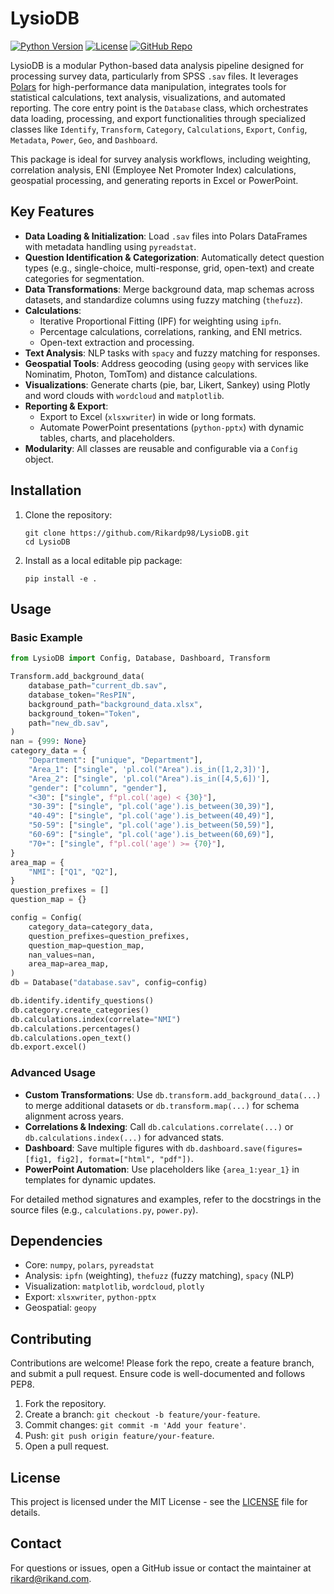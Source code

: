 # LysioDB

[![Python Version](https://img.shields.io/badge/python-3.10%2B-blue.svg)](https://www.python.org/downloads/)
[![License](https://img.shields.io/badge/license-MIT-green.svg)](LICENSE)
[![GitHub Repo](https://img.shields.io/badge/GitHub-Repo-black?logo=github)](https://github.com/Rikardp98/LysioDB)

LysioDB is a modular Python-based data analysis pipeline designed for processing survey data, particularly from SPSS `.sav` files. It leverages [Polars](https://pola.rs/) for high-performance data manipulation, integrates tools for statistical calculations, text analysis, visualizations, and automated reporting. The core entry point is the `Database` class, which orchestrates data loading, processing, and export functionalities through specialized classes like `Identify`, `Transform`, `Category`, `Calculations`, `Export`, `Config`, `Metadata`, `Power`, `Geo`, and `Dashboard`.

This package is ideal for survey analysis workflows, including weighting, correlation analysis, ENI (Employee Net Promoter Index) calculations, geospatial processing, and generating reports in Excel or PowerPoint.

## Key Features

- **Data Loading & Initialization**: Load `.sav` files into Polars DataFrames with metadata handling using `pyreadstat`.
- **Question Identification & Categorization**: Automatically detect question types (e.g., single-choice, multi-response, grid, open-text) and create categories for segmentation.
- **Data Transformations**: Merge background data, map schemas across datasets, and standardize columns using fuzzy matching (`thefuzz`).
- **Calculations**:
  - Iterative Proportional Fitting (IPF) for weighting using `ipfn`.
  - Percentage calculations, correlations, ranking, and ENI metrics.
  - Open-text extraction and processing.
- **Text Analysis**: NLP tasks with `spacy` and fuzzy matching for responses.
- **Geospatial Tools**: Address geocoding (using `geopy` with services like Nominatim, Photon, TomTom) and distance calculations.
- **Visualizations**: Generate charts (pie, bar, Likert, Sankey) using Plotly and word clouds with `wordcloud` and `matplotlib`.
- **Reporting & Export**:
  - Export to Excel (`xlsxwriter`) in wide or long formats.
  - Automate PowerPoint presentations (`python-pptx`) with dynamic tables, charts, and placeholders.
- **Modularity**: All classes are reusable and configurable via a `Config` object.

## Installation

1. Clone the repository:
   ```
   git clone https://github.com/Rikardp98/LysioDB.git
   cd LysioDB
   ```

2. Install as a local editable pip package:
   ```
   pip install -e .
   ```


## Usage

### Basic Example
```python
from LysioDB import Config, Database, Dashboard, Transform

Transform.add_background_data(
    database_path="current_db.sav",
    database_token="ResPIN",
    background_path="background_data.xlsx",
    background_token="Token",
    path="new_db.sav",
)
nan = {999: None}
category_data = {
    "Department": ["unique", "Department"],
    "Area_1": ["single", 'pl.col("Area").is_in([1,2,3])'],
    "Area_2": ["single", 'pl.col("Area").is_in([4,5,6])'],
    "gender": ["column", "gender"],
    "<30": ["single", f"pl.col('age) < {30}"],
    "30-39": ["single", "pl.col('age').is_between(30,39)"],
    "40-49": ["single", "pl.col('age').is_between(40,49)"],
    "50-59": ["single", "pl.col('age').is_between(50,59)"],
    "60-69": ["single", "pl.col('age').is_between(60,69)"],
    "70+": ["single", f"pl.col('age') >= {70}"],
}
area_map = {
    "NMI": ["Q1", "Q2"],
}
question_prefixes = []
question_map = {}

config = Config(
    category_data=category_data,
    question_prefixes=question_prefixes,
    question_map=question_map,
    nan_values=nan,
    area_map=area_map,
)
db = Database("database.sav", config=config)

db.identify.identify_questions()
db.category.create_categories()
db.calculations.index(correlate="NMI")
db.calculations.percentages()
db.calculations.open_text()
db.export.excel()

   ```
### Advanced Usage

- **Custom Transformations**: Use `db.transform.add_background_data(...)` to merge additional datasets or `db.transform.map(...)` for schema alignment across years.
- **Correlations & Indexing**: Call `db.calculations.correlate(...)` or `db.calculations.index(...)` for advanced stats.
- **Dashboard**: Save multiple figures with `db.dashboard.save(figures=[fig1, fig2], format=["html", "pdf"])`.
- **PowerPoint Automation**: Use placeholders like `{area_1:year_1}` in templates for dynamic updates.

For detailed method signatures and examples, refer to the docstrings in the source files (e.g., `calculations.py`, `power.py`).

## Dependencies

- Core: `numpy`, `polars`, `pyreadstat`
- Analysis: `ipfn` (weighting), `thefuzz` (fuzzy matching), `spacy` (NLP)
- Visualization: `matplotlib`, `wordcloud`, `plotly`
- Export: `xlsxwriter`, `python-pptx`
- Geospatial: `geopy`

## Contributing

Contributions are welcome! Please fork the repo, create a feature branch, and submit a pull request. Ensure code is well-documented and follows PEP8.

1. Fork the repository.
2. Create a branch: `git checkout -b feature/your-feature`.
3. Commit changes: `git commit -m 'Add your feature'`.
4. Push: `git push origin feature/your-feature`.
5. Open a pull request.

## License

This project is licensed under the MIT License - see the [LICENSE](LICENSE) file for details.

## Contact

For questions or issues, open a GitHub issue or contact the maintainer at [rikard@rikand.com](mailto:rikard@rikand.com).
